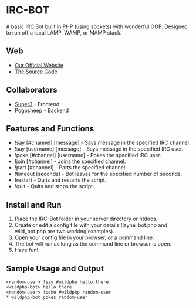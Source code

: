 IRC-BOT
=============
A basic IRC Bot built in PHP (using sockets) with wonderful OOP. 
Designed to run off a local LAMP, WAMP, or MAMP stack.

Web
-------
* [Our Official Website](http://wildphp.com)
* [The Source Code](https://github.com/pogosheep/IRC-Bot)

Collaborators
-------
* [Super3](http://super3.org) - Frontend
* [Pogosheep](https://plus.google.com/108868126361135455230/about) - Backend

Features and Functions
-------
* !say [#channel] [message] - Says message in the specified IRC channel.
* !say [username] [message] - Says message in the specified IRC user.
* !poke [#channel] [username] - Pokes the specified IRC user.
* !join [#channel] - Joins the specified channel.
* !part [#channel] - Parts the specified channel.
* !timeout [seconds] - Bot leaves for the specified number of seconds.
* !restart - Quits and restarts the script.
* !quit - Quits and stops the script. 
    
Install and Run
-------
1. Place the IRC-Bot folder in your server directory or htdocs. 
2. Create or edit a config file with your details 
    (layne_bot.php and wild_bot.php are two working examples).
3. Open your config file in your browser, or a command line.
4. The bot will run as long as the command line or browser is open. 
5. Have fun!

Sample Usage and Output
-------
    <random-user> !say #wildphp hello there
    <wildphp-bot> hello there
    <random-user> !poke #wildphp random-user
    * wildphp-bot pokes random-user